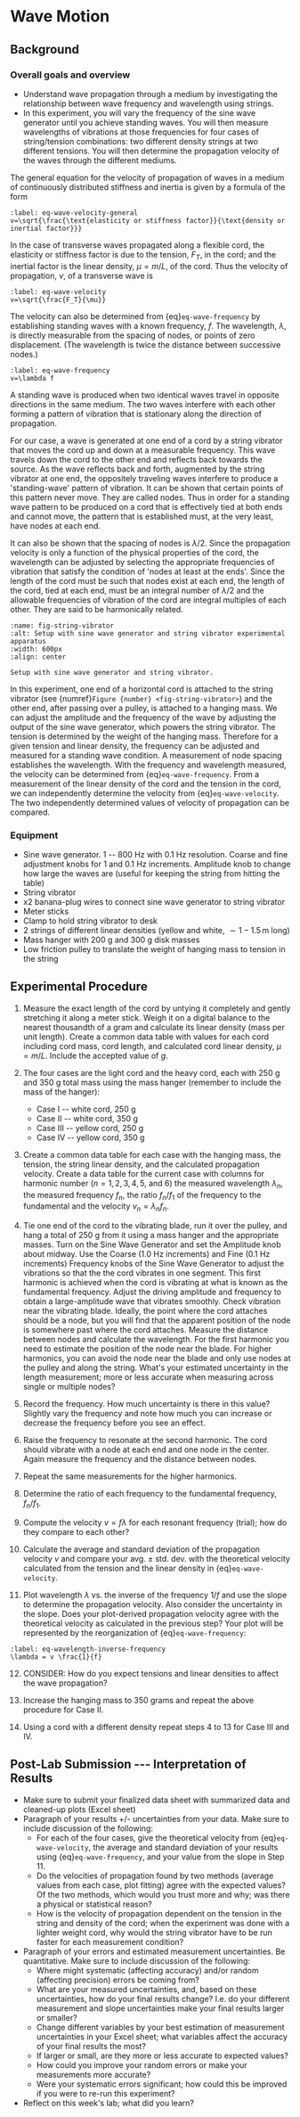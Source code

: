 # Wave Motion

## Background

### Overall goals and overview

- Understand wave propagation through a medium by investigating the relationship between wave frequency and wavelength using strings.
- In this experiment, you will vary the frequency of the sine wave generator until you achieve standing waves. You will then measure wavelengths of vibrations at those frequencies for four cases of string/tension combinations: two different density strings at two different tensions. You will then determine the propagation velocity of the waves through the different mediums.

The general equation for the velocity of propagation of waves in a medium of continuously distributed stiffness and inertia is given by a formula of the form

```{math}
:label: eq-wave-velocity-general
v=\sqrt{\frac{\text{elasticity or stiffness factor}}{\text{density or inertial factor}}}
```

In the case of transverse waves propagated along a flexible cord, the elasticity or stiffness factor is due to the tension, $F_T$, in the cord; and the inertial factor is the linear density, $\mu=m/L$, of the cord. Thus the velocity of propagation, $v$, of a transverse wave is

```{math}
:label: eq-wave-velocity
v=\sqrt{\frac{F_T}{\mu}}
```

The velocity can also be determined from {eq}`eq-wave-frequency` by establishing standing waves with a known frequency, $f$. The wavelength, $\lambda$, is directly measurable from the spacing of nodes, or points of zero displacement. (The wavelength is twice the distance between successive nodes.)

```{math}
:label: eq-wave-frequency
v=\lambda f
```
A standing wave is produced when two identical waves travel in opposite directions in the same medium. The two waves interfere with each other forming a pattern of vibration that is stationary along the direction of propagation.

For our case, a wave is generated at one end of a cord by a string vibrator that moves the cord up and down at a measurable frequency. This wave travels down the cord to the other end and reflects back towards the source. As the wave reflects back and forth, augmented by the string vibrator at one end, the oppositely traveling waves interfere to produce a 'standing-wave' pattern of vibration. It can be shown that certain points of this pattern never move. They are called nodes. Thus in order for a standing wave pattern to be produced on a cord that is effectively tied at both ends and cannot move, the pattern that is established must, at the very least, have nodes at each end.

It can also be shown that the spacing of nodes is $\lambda$/2. Since the propagation velocity is only a function of the physical properties of the cord, the wavelength can be adjusted by selecting the appropriate frequencies of vibration that satisfy the condition of 'nodes at least at the ends'. Since the length of the cord must be such that nodes exist at each end, the length of the cord, tied at each end, must be an integral number of $\lambda$/2 and the allowable frequencies of vibration of the cord are integral multiples of each other. They are said to be harmonically related.

```{figure} WavesFigures/DSC_6675.jpg
:name: fig-string-vibrator
:alt: Setup with sine wave generator and string vibrator experimental apparatus
:width: 600px
:align: center

Setup with sine wave generator and string vibrator.
```

In this experiment, one end of a horizontal cord is attached to the string vibrator (see {numref}`Figure {number} <fig-string-vibrator>`) and the other end, after passing over a pulley, is attached to a hanging mass. We can adjust the amplitude and the frequency of the wave by adjusting the output of the sine wave generator, which powers the string vibrator. The tension is determined by the weight of the hanging mass. Therefore for a given tension and linear density, the frequency can be adjusted and measured for a standing wave condition. A measurement of node spacing establishes the wavelength. With the frequency and wavelength measured, the velocity can be determined from {eq}`eq-wave-frequency`. From a measurement of the linear density of the cord and the tension in the cord, we can independently determine the velocity from {eq}`eq-wave-velocity`. The two independently determined values of velocity of propagation can be compared.


### Equipment

- Sine wave generator. 1 -- 800 Hz with 0.1 Hz resolution. Coarse and fine adjustment knobs for 1 and 0.1 Hz increments. Amplitude knob to change how large the waves are (useful for keeping the string from hitting the table)
- String vibrator
- x2 banana-plug wires to connect sine wave generator to string vibrator
- Meter sticks
- Clamp to hold string vibrator to desk
- 2 strings of different linear densities (yellow and white, $\sim 1 - 1.5\,\text{m}$ long)
- Mass hanger with 200 g and 300 g disk masses
- Low friction pulley to translate the weight of hanging mass to tension in the string




## Experimental Procedure

1. Measure the exact length of the cord by untying it completely and gently stretching it along a meter stick. Weigh it on a digital balance to the nearest thousandth of a gram and calculate its linear density (mass per unit length). Create a common data table with values for each cord including cord mass, cord length, and calculated cord linear density, $\mu=m/L$. Include the accepted value of $g$.

2. The four cases are the light cord and the heavy cord, each with 250 g and 350 g total mass using the mass hanger (remember to include the mass of the hanger):
   - Case I -- white cord, 250 g
   - Case II -- white cord, 350 g
   - Case III -- yellow cord, 250 g
   - Case IV -- yellow cord, 350 g

3. Create a common data table for each case with the hanging mass, the tension, the string linear density, and the calculated propagation velocity. Create a data table for the current case with columns for harmonic number ($n = 1, 2, 3, 4, 5,$ and $6$) the measured wavelength $\lambda_n$, the measured frequency $f_n$, the ratio $f_n/f_1$ of the frequency to the fundamental and the velocity $v_n=\lambda_n f_n$.

4. Tie one end of the cord to the vibrating blade, run it over the pulley, and hang a total of 250 g from it using a mass hanger and the appropriate masses. Turn on the Sine Wave Generator and set the Amplitude knob about midway. Use the Coarse (1.0 Hz increments) and Fine (0.1 Hz increments) Frequency knobs of the Sine Wave Generator to adjust the vibrations so that the the cord vibrates in one segment. This first harmonic is achieved when the cord is vibrating at what is known as the fundamental frequency. Adjust the driving amplitude and frequency to obtain a large-amplitude wave that vibrates smoothly. Check vibration near the vibrating blade. Ideally, the point where the cord attaches should be a node, but you will find that the apparent position of the node is somewhere past where the cord attaches. Measure the distance between nodes and calculate the wavelength. For the first harmonic you need to estimate the position of the node near the blade. For higher harmonics, you can avoid the node near the blade and only use nodes at the pulley and along the string. What's your estimated uncertainty in the length measurement; more or less accurate when measuring across single or multiple nodes?

5. Record the frequency. How much uncertainty is there in this value? Slightly vary the frequency and note how much you can increase or decrease the frequency before you see an effect.

6. Raise the frequency to resonate at the second harmonic. The cord should vibrate with a node at each end and one node in the center. Again measure the frequency and the distance between nodes.

7. Repeat the same measurements for the higher harmonics.

8. Determine the ratio of each frequency to the fundamental frequency, $f_n/f_1$.

9. Compute the velocity $v=f \lambda$ for each resonant frequency (trial); how do they compare to each other?

10. Calculate the average and standard deviation of the propagation velocity $v$ and compare your avg. ± std. dev. with the theoretical velocity calculated from the tension and the linear density in {eq}`eq-wave-velocity`.

11. Plot wavelength $\lambda$ vs. the inverse of the frequency $1/f$ and use the slope to determine the propagation velocity. Also consider the uncertainty in the slope. Does your plot-derived propagation velocity agree with the theoretical velocity as calculated in the previous step? Your plot will be represented by the reorganization of {eq}`eq-wave-frequency`:

```{math}
:label: eq-wavelength-inverse-frequency
\lambda = v \frac{1}{f}
```

12. CONSIDER: How do you expect tensions and linear densities to affect the wave propagation?

13. Increase the hanging mass to 350 grams and repeat the above procedure for Case II.

14. Using a cord with a different density repeat steps 4 to 13 for Case III and IV.



## Post-Lab Submission --- Interpretation of Results

- Make sure to submit your finalized data sheet with summarized data and cleaned-up plots (Excel sheet)
- Paragraph of your results +/- uncertainties from your data. Make sure to include discussion of the following:
  - For each of the four cases, give the theoretical velocity from {eq}`eq-wave-velocity`, the average and standard deviation of your results using {eq}`eq-wave-frequency`, and your value from the slope in Step 11.
  - Do the velocities of propagation found by two methods (average values from each case, plot fitting) agree with the expected values? Of the two methods, which would you trust more and why; was there a physical or statistical reason?
  - How is the velocity of propagation dependent on the tension in the string and density of the cord; when the experiment was done with a lighter weight cord, why would the string vibrator have to be run faster for each measurement condition?
- Paragraph of your errors and estimated measurement uncertainties. Be quantitative. Make sure to include discussion of the following:
  - Where might systematic (affecting accuracy) and/or random (affecting precision) errors be coming from?
  - What are your measured uncertainties, and, based on these uncertainties, how do your final results change? I.e. do your different measurement and slope uncertainties make your final results larger or smaller?
  - Change different variables by your best estimation of measurement uncertainties in your Excel sheet; what variables affect the accuracy of your final results the most?
  - If larger or small, are they more or less accurate to expected values?
  - How could you improve your random errors or make your measurements more accurate?
  - Were your systematic errors significant; how could this be improved if you were to re-run this experiment?
- Reflect on this week's lab; what did you learn?

